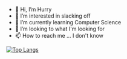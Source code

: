 - 👋 Hi, I’m Hurry
- 👀 I’m interested in slacking off
- 🌱 I’m currently learning Computer Science
- 💞️ I’m looking to what I'm looking for
- 📫 How to reach me ... I don't know

[![Top Langs](https://github-readme-stats.vercel.app/api/top-langs/?username=Freeeeeeeeedom&layout=compact)](https://github.com/Freeeeeeeeedom/github-readme-stats)
<!---
Freeeeeeeeedom/Freeeeeeeeedom is a ✨ special ✨ repository because its `README.md` (this file) appears on your GitHub profile.
You can click the Preview link to take a look at your changes.
--->
